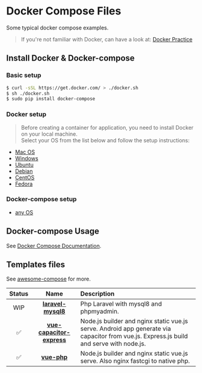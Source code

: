Docker Compose Files
===
Some typical docker compose examples.

> If you're not familiar with Docker, can have a look at: [Docker Practice](https://dzone.com/articles/docker-explained-an-introductory-guide-to-docker)

## Install Docker & Docker-compose

### Basic setup

```bash
$ curl -sSL https://get.docker.com/ > ./docker.sh
$ sh ./docker.sh
$ sudo pip install docker-compose
```

### Docker setup

> Before creating a container for application, you need to install Docker on your local machine.<br>Select your OS from the list below and follow the setup instructions:

- [Mac OS](https://docs.docker.com/docker-for-mac/install/)
- [Windows](https://docs.docker.com/docker-for-windows/install/)
- [Ubuntu](https://docs.docker.com/install/linux/docker-ce/ubuntu/)
- [Debian](https://docs.docker.com/install/linux/docker-ce/debian/)
- [CentOS](https://docs.docker.com/install/linux/docker-ce/centos/)
- [Fedora](https://docs.docker.com/install/linux/docker-ce/fedora/)

### Docker-compose setup

- [any OS](https://docs.docker.com/compose/install/)

## Docker-compose Usage

See [Docker Compose Documentation](https://docs.docker.com/compose/).

## Templates files

See [awesome-compose](https://github.com/docker/awesome-compose) for more.

|**Status**|**Name**|**Description**|
|:---:|:---:|:---|
|WIP|[**laravel-mysql8**](laravel-mysql8)|Php Laravel with mysql8 and phpmyadmin.
|✅|[**vue-capacitor-express**](vue-capacitor-express)|Node.js builder and nginx static vue.js serve. Android app generate via capacitor from vue.js. Express.js build and serve with node.js.
|✅|[**vue-php**](vue-php)|Node.js builder and nginx static vue.js serve. Also nginx fastcgi to native php.


